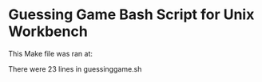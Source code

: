 # Guessing Game Bash Script for Unix Workbench

This Make file was ran at:

There were 23 lines in guessinggame.sh
